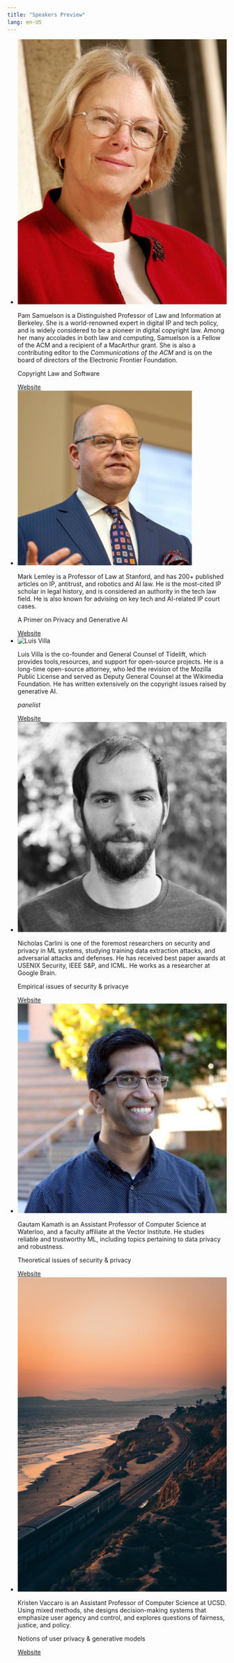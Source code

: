 ```yaml
---
title: "Speakers Preview"
lang: en-US
---
```


<!-- no indentation so pandoc doesn't think this is code -->


<ul class="speakers">
<li>
<img class="avatar" alt="Pam Samuelson" src="./images/speakers/pam.jpeg" />
<div class="info">
<p class="bio">
<span class="name">Pam Samuelson</span> is a Distinguished Professor of Law and Information at Berkeley. She is a world-renowned expert in digital IP and tech policy, and is widely considered to be a pioneer in digital copyright law. Among her many accolades in both law and computing, Samuelson is a Fellow of the ACM and a recipient of a MacArthur grant. She is also a contributing editor to the <em>Communications of the ACM</em> and is on the board of directors of the Electronic Frontier Foundation.
</p>
<p class="talk tentative">Copyright Law and Software</p>
<a class="button-a"
href="https://www.law.berkeley.edu/our-faculty/faculty-profiles/pamela-samuelson/#tab_profile">Website</a>
</div>
</li>
<li>
<img class="avatar" alt="Mark Lemley" src="./images/speakers/mark.jpeg">
<div class="info">
<p class="bio">
<span class="name">Mark Lemley</span> is a Professor of Law at Stanford, and has 200+ published articles on IP, antitrust, and robotics and AI law. He is the most-cited IP scholar in legal history, and is considered an authority in the tech law field. He is also known for advising on key tech and AI-related IP court cases.
</p>
<p class="talk tentative">A Primer on Privacy and Generative AI</p>
<a class="button-a" href="https://law.stanford.edu/directory/mark-a-lemley/">Website</a>
</div>
</li>

<li>
<img class="avatar" alt="Luis Villa" src="">
<div class="info">
<p class="bio">
<span class="name">Luis Villa</span> is the co-founder and General Counsel of Tidelift, which provides tools,resources, and support for open-source projects. He is a long-time open-source attorney, who led the revision of the Mozilla Public License and served as Deputy General Counsel at the Wikimedia Foundation. He has written extensively on the copyright issues raised by generative AI.
</p>
<p class=""><em>panelist</em></p>
<a class="button-a" href="https://lu.is/">Website</a>
</div>
</li>

<li>
<img class="avatar" alt="Nicholas Carlini" src="./images/speakers/nicholas.jpeg">
<div class="info">
<p class="bio">
<span class="name">Nicholas Carlini</span> is one of the foremost researchers on security and privacy in ML systems, studying training data extraction attacks, and adversarial attacks and defenses. He has received best paper awards at USENIX Security, IEEE S&P, and ICML. He works as a researcher at Google Brain.
</p>
<p class="talk tentative">Empirical issues of security & privacye</p>
<a class="button-a" href="https://nicholas.carlini.com/">Website</a>
</div>
</li>

<li>
<img class="avatar" alt="Gautam Kamath" src="./images/speakers/gautam.jpeg">
<div class="info">
<p class="bio">
<span class="name">Gautam Kamath</span> is an Assistant Professor of Computer Science at Waterloo, and a faculty affiliate at the Vector Institute. He studies reliable and trustworthy ML, including topics pertaining to data privacy and robustness.
</p>
<p class="talk tentative">Theoretical issues of security & privacy</p>
<a class="button-a" href="http://www.gautamkamath.com/">Website</a>
</div>
</li>

<li>
<img class="avatar" alt="Kristen Vaccaro" src="./images/speakers/kristen.jpeg">
<div class="info">
<p class="bio">
<span class="name">Kristen Vaccaro</span> is an Assistant Professor of Computer Science at UCSD. Using mixed methods, she designs decision-making systems that emphasize user agency and control, and explores questions of fairness, justice, and policy.
</p>
<p class="talk tentative">Notions of user privacy & generative models</p>
<a class="button-a" href="http://kvaccaro.com/">Website</a>
</div>
</li>
</ul>